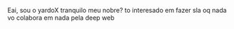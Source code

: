 Eai, sou o yardoX tranquilo meu nobre?
to interesado em fazer sla oq 
nada
vo colabora em nada
pela deep web

<!---
yardoX/yardoX is a ✨ special ✨ repository because its `README.md` (this file) appears on your GitHub profile.
You can click the Preview link to take a look at your changes.
--->

